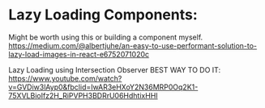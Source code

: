 # Lazy Loading Components:
Might be worth using this or building a component myself. https://medium.com/@albertjuhe/an-easy-to-use-performant-solution-to-lazy-load-images-in-react-e6752071020c

Lazy Loading using Intersection Observer BEST WAY TO DO IT:
https://www.youtube.com/watch?v=GVDiw3lAyp0&fbclid=IwAR3eHXoY2N36MRP0Oq2K1-75XVLBioIfz2H_RiPVPH3BDRrU06HdhtixHHI

